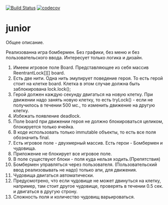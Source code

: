 [![Build Status](https://travis-ci.org/Abrikosovp/junior.svg?branch=master)](https://travis-ci.org/Abrikosovp/junior)
[![codecov](https://codecov.io/gh/Abrikosovp/junior/branch/master/graph/badge.svg)](https://codecov.io/gh/Abrikosovp/junior)
# junior

Общее описание.

Реализованна игра бомбермен. Без графики, без меню и без пользовательского ввода. Интересует только логика и дизайн.

1. Имеем игровое поле Board. Представляющее из себя массив ReentrantLock[][] board.
2. Есть две нити. Одна нить эмулирует поведение героя. То есть герой стоит на клетке board. Клетка в этом случае должна быть заблокирована lock.lock();
3. Герой должен каждую секунду двигаться на новую клетку. При движении надо занять новую клетку, то есть tryLock() - если не получилось в течении 500 мс., то изменить движение на другую клетку.
4. Избежать появление deadlock.
5. Поле board при движении героя не должно блокироваться целиком, блокируется только ячейка.
6. В коде использовать только immutable объекты, то есть все поля обозначить final.
7. Есть игровое поле - двухмерный массив. Есть герои - Бомбермен и чудовища. 
8. Приложение не блокирует все игровое поле.
9. В поле существуют блоки - поля куда нельзя ходить.(Препятствия)
10. Бомбермен управляться через пользователя. (Пользовательский ввод реализовывать не надо) только апи, для движения.
11. Чудовища двигаться автоматически. 
12. Предусмотрено, что если чудовище не может двинуться на клетку, например, там стоит другое чудовище, проверять в течении 0.5 сек. и двигаться в другую строну.
13. Сложность поля и количество чудовищ варьироваться.
